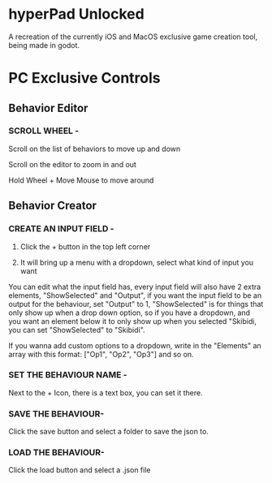 # hyperPad Unlocked
A recreation of the currently iOS and MacOS exclusive game creation tool, being made in godot.

# PC Exclusive Controls
## Behavior Editor
### SCROLL WHEEL - 

Scroll on the list of behaviors to move up and down

Scroll on the editor to zoom in and out

Hold Wheel + Move Mouse to move around

## Behavior Creator
### CREATE AN INPUT FIELD - 

1. Click the + button in the top left corner

2. It will bring up a menu with a dropdown, select what kind of input you want

You can edit what the input field has, every input field will also have 2 extra elements, "ShowSelected" and "Output", if you want the input field to be an output for the behaviour, set "Output" to 1, "ShowSelected" is for things that only show up when a drop down option, so if you have a dropdown, and you want an element below it to only show up when you selected "Skibidi, you can set "ShowSelected" to "Skibidi".

If you wanna add custom options to a dropdown, write in the "Elements" an array with this format: ["Op1", "Op2", "Op3"] and so on.

### SET THE BEHAVIOUR NAME -

Next to the + Icon, there is a text box, you can set it there.

### SAVE THE BEHAVIOUR-

Click the save button and select a folder to save the json to.

### LOAD THE BEHAVIOUR-

Click the load button and select a .json file